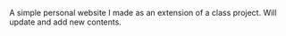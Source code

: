A simple personal website I made as an extension of a class project. Will update
and add new contents. 
